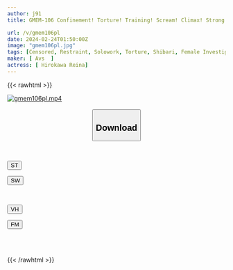 ```yaml
---
author: j91
title: GMEM-106 Confinement! Torture! Training! Scream! Climax! Strong Climax Screaming Torture Training An Elite Narcotics Investigator Who Fell Into An Infinite Pleasure Hell ~A Beautiful Female Body In A Frenzy, A Hell That Breaks The Divine Lewd Flesh Limits~ Nami Togawa

url: /v/gmem106pl
date: 2024-02-24T01:50:00Z
image: "gmem106pl.jpg"
tags: [Censored, Restraint, Solowork, Torture, Shibari, Female Investigator	]
maker: [ Avs  ]
actress: [ Hirokawa Reina]
---
```



{{< rawhtml >}}

<div class="video" data-videoid="lk3YppZ4WjFvX8">
    <a href="javascript:;">
        <img src="/v/gmem106pl/gmem106pl.jpg" width="WIDTH" height="HEIGHT" alt="gmem106pl.mp4" loading="lazy">
    </a>
</div>

<script type="text/javascript" src="https://j91.asia/asset/on-demand-st.js"></script>

<br>
  <link rel="stylesheet" href="https://j91.asia/asset/bs5.css">
  
  <center>
  <button class="btn btn-primary" type="button" data-bs-toggle="collapse" data-bs-target=".multi-collapse" aria-expanded="false" aria-controls="multiCollapseExample1 multiCollapseExample2"><h2>Download</h2></button></center>
</p>
<div class="row">
  <div class="col">
    <div class="collapse multi-collapse" id="multiCollapseExample1">
      <div class="card card-body">
	      	      <br>
<div class="buttons">  
<p><a href="https://streamtape.to/v/lk3YppZ4WjFvX8" target="_blank"><button class="btn-hover color-3"><i class="fa fa-download"></i> ST</button></a></p>
<p><a href="https://cdnwish.com/ulnivrc7i3sd" target="_blank"><button class="btn-hover color-2"><i class="fa fa-download"></i> SW</button></a></p></div>
    </div>
  </div>
</div>
  <div class="col">
    <div class="collapse multi-collapse" id="multiCollapseExample2">
      <div class="card card-body">
	      <br>
<div class="buttons">
<p><a href="javascript:;"><button class="btn-hover color-9"><i class="fa fa-download"></i> VH</button></a></p>
<p><a href="javascript:;"><button class="btn-hover color-8"><i class="fa fa-download"></i> FM</button></a></p></div>
<br><br>
      </div>
    </div>
  </div>
</div>

{{< /rawhtml >}}